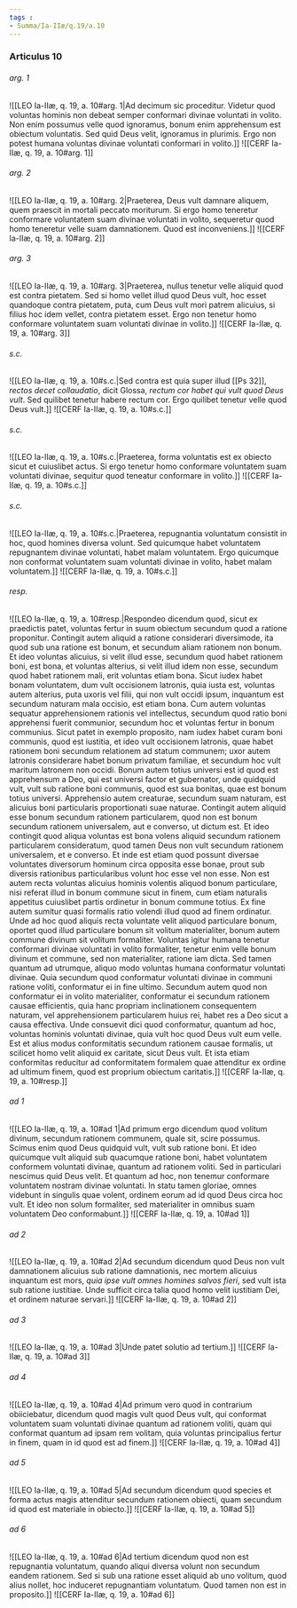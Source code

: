 ```yaml
---
tags : 
- Summa/Ia-IIæ/q.19/a.10
---
```


### Articulus 10

###### arg. 1
![[LEO Ia-IIæ, q. 19, a. 10#arg. 1|Ad decimum sic proceditur. Videtur quod voluntas hominis non debeat semper conformari divinae voluntati in volito. Non enim possumus velle quod ignoramus, bonum enim apprehensum est obiectum voluntatis. Sed quid Deus velit, ignoramus in plurimis. Ergo non potest humana voluntas divinae voluntati conformari in volito.]]
![[CERF Ia-IIæ, q. 19, a. 10#arg. 1]]

###### arg. 2
![[LEO Ia-IIæ, q. 19, a. 10#arg. 2|Praeterea, Deus vult damnare aliquem, quem praescit in mortali peccato moriturum. Si ergo homo teneretur conformare voluntatem suam divinae voluntati in volito, sequeretur quod homo teneretur velle suam damnationem. Quod est inconveniens.]]
![[CERF Ia-IIæ, q. 19, a. 10#arg. 2]]

###### arg. 3
![[LEO Ia-IIæ, q. 19, a. 10#arg. 3|Praeterea, nullus tenetur velle aliquid quod est contra pietatem. Sed si homo vellet illud quod Deus vult, hoc esset quandoque contra pietatem, puta, cum Deus vult mori patrem alicuius, si filius hoc idem vellet, contra pietatem esset. Ergo non tenetur homo conformare voluntatem suam voluntati divinae in volito.]]
![[CERF Ia-IIæ, q. 19, a. 10#arg. 3]]

###### s.c.
![[LEO Ia-IIæ, q. 19, a. 10#s.c.|Sed contra est quia super illud [[Ps 32]], *rectos decet collaudatio*, dicit Glossa, *rectum cor habet qui vult quod Deus vult*. Sed quilibet tenetur habere rectum cor. Ergo quilibet tenetur velle quod Deus vult.]]
![[CERF Ia-IIæ, q. 19, a. 10#s.c.]]

###### s.c.
![[LEO Ia-IIæ, q. 19, a. 10#s.c.|Praeterea, forma voluntatis est ex obiecto sicut et cuiuslibet actus. Si ergo tenetur homo conformare voluntatem suam voluntati divinae, sequitur quod teneatur conformare in volito.]]
![[CERF Ia-IIæ, q. 19, a. 10#s.c.]]

###### s.c.
![[LEO Ia-IIæ, q. 19, a. 10#s.c.|Praeterea, repugnantia voluntatum consistit in hoc, quod homines diversa volunt. Sed quicumque habet voluntatem repugnantem divinae voluntati, habet malam voluntatem. Ergo quicumque non conformat voluntatem suam voluntati divinae in volito, habet malam voluntatem.]]
![[CERF Ia-IIæ, q. 19, a. 10#s.c.]]

###### resp.
![[LEO Ia-IIæ, q. 19, a. 10#resp.|Respondeo dicendum quod, sicut ex praedictis patet, voluntas fertur in suum obiectum secundum quod a ratione proponitur. Contingit autem aliquid a ratione considerari diversimode, ita quod sub una ratione est bonum, et secundum aliam rationem non bonum. Et ideo voluntas alicuius, si velit illud esse, secundum quod habet rationem boni, est bona, et voluntas alterius, si velit illud idem non esse, secundum quod habet rationem mali, erit voluntas etiam bona. Sicut iudex habet bonam voluntatem, dum vult occisionem latronis, quia iusta est, voluntas autem alterius, puta uxoris vel filii, qui non vult occidi ipsum, inquantum est secundum naturam mala occisio, est etiam bona. Cum autem voluntas sequatur apprehensionem rationis vel intellectus, secundum quod ratio boni apprehensi fuerit communior, secundum hoc et voluntas fertur in bonum communius. Sicut patet in exemplo proposito, nam iudex habet curam boni communis, quod est iustitia, et ideo vult occisionem latronis, quae habet rationem boni secundum relationem ad statum communem; uxor autem latronis considerare habet bonum privatum familiae, et secundum hoc vult maritum latronem non occidi. Bonum autem totius universi est id quod est apprehensum a Deo, qui est universi factor et gubernator, unde quidquid vult, vult sub ratione boni communis, quod est sua bonitas, quae est bonum totius universi. Apprehensio autem creaturae, secundum suam naturam, est alicuius boni particularis proportionati suae naturae. Contingit autem aliquid esse bonum secundum rationem particularem, quod non est bonum secundum rationem universalem, aut e converso, ut dictum est. Et ideo contingit quod aliqua voluntas est bona volens aliquid secundum rationem particularem consideratum, quod tamen Deus non vult secundum rationem universalem, et e converso. Et inde est etiam quod possunt diversae voluntates diversorum hominum circa opposita esse bonae, prout sub diversis rationibus particularibus volunt hoc esse vel non esse. Non est autem recta voluntas alicuius hominis volentis aliquod bonum particulare, nisi referat illud in bonum commune sicut in finem, cum etiam naturalis appetitus cuiuslibet partis ordinetur in bonum commune totius. Ex fine autem sumitur quasi formalis ratio volendi illud quod ad finem ordinatur. Unde ad hoc quod aliquis recta voluntate velit aliquod particulare bonum, oportet quod illud particulare bonum sit volitum materialiter, bonum autem commune divinum sit volitum formaliter. Voluntas igitur humana tenetur conformari divinae voluntati in volito formaliter, tenetur enim velle bonum divinum et commune, sed non materialiter, ratione iam dicta. Sed tamen quantum ad utrumque, aliquo modo voluntas humana conformatur voluntati divinae. Quia secundum quod conformatur voluntati divinae in communi ratione voliti, conformatur ei in fine ultimo. Secundum autem quod non conformatur ei in volito materialiter, conformatur ei secundum rationem causae efficientis, quia hanc propriam inclinationem consequentem naturam, vel apprehensionem particularem huius rei, habet res a Deo sicut a causa effectiva. Unde consuevit dici quod conformatur, quantum ad hoc, voluntas hominis voluntati divinae, quia vult hoc quod Deus vult eum velle. Est et alius modus conformitatis secundum rationem causae formalis, ut scilicet homo velit aliquid ex caritate, sicut Deus vult. Et ista etiam conformitas reducitur ad conformitatem formalem quae attenditur ex ordine ad ultimum finem, quod est proprium obiectum caritatis.]]
![[CERF Ia-IIæ, q. 19, a. 10#resp.]]

###### ad 1
![[LEO Ia-IIæ, q. 19, a. 10#ad 1|Ad primum ergo dicendum quod volitum divinum, secundum rationem communem, quale sit, scire possumus. Scimus enim quod Deus quidquid vult, vult sub ratione boni. Et ideo quicumque vult aliquid sub quacumque ratione boni, habet voluntatem conformem voluntati divinae, quantum ad rationem voliti. Sed in particulari nescimus quid Deus velit. Et quantum ad hoc, non tenemur conformare voluntatem nostram divinae voluntati. In statu tamen gloriae, omnes videbunt in singulis quae volent, ordinem eorum ad id quod Deus circa hoc vult. Et ideo non solum formaliter, sed materialiter in omnibus suam voluntatem Deo conformabunt.]]
![[CERF Ia-IIæ, q. 19, a. 10#ad 1]]

###### ad 2
![[LEO Ia-IIæ, q. 19, a. 10#ad 2|Ad secundum dicendum quod Deus non vult damnationem alicuius sub ratione damnationis, nec mortem alicuius inquantum est mors, *quia ipse vult omnes homines salvos fieri*, sed vult ista sub ratione iustitiae. Unde sufficit circa talia quod homo velit iustitiam Dei, et ordinem naturae servari.]]
![[CERF Ia-IIæ, q. 19, a. 10#ad 2]]

###### ad 3
![[LEO Ia-IIæ, q. 19, a. 10#ad 3|Unde patet solutio ad tertium.]]
![[CERF Ia-IIæ, q. 19, a. 10#ad 3]]

###### ad 4
![[LEO Ia-IIæ, q. 19, a. 10#ad 4|Ad primum vero quod in contrarium obiiciebatur, dicendum quod magis vult quod Deus vult, qui conformat voluntatem suam voluntati divinae quantum ad rationem voliti, quam qui conformat quantum ad ipsam rem volitam, quia voluntas principalius fertur in finem, quam in id quod est ad finem.]]
![[CERF Ia-IIæ, q. 19, a. 10#ad 4]]

###### ad 5
![[LEO Ia-IIæ, q. 19, a. 10#ad 5|Ad secundum dicendum quod species et forma actus magis attenditur secundum rationem obiecti, quam secundum id quod est materiale in obiecto.]]
![[CERF Ia-IIæ, q. 19, a. 10#ad 5]]

###### ad 6
![[LEO Ia-IIæ, q. 19, a. 10#ad 6|Ad tertium dicendum quod non est repugnantia voluntatum, quando aliqui diversa volunt non secundum eandem rationem. Sed si sub una ratione esset aliquid ab uno volitum, quod alius nollet, hoc induceret repugnantiam voluntatum. Quod tamen non est in proposito.]]
![[CERF Ia-IIæ, q. 19, a. 10#ad 6]]

